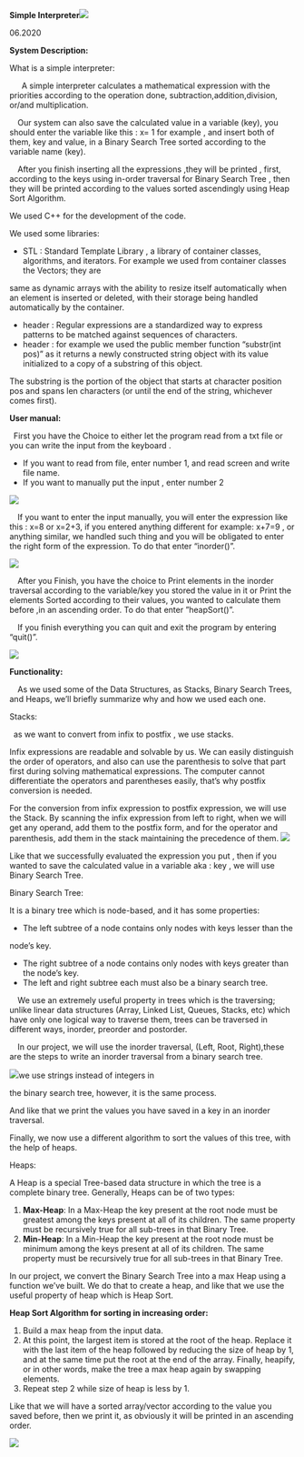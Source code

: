 
**Simple Interpreter![](Manual.002.png)**

06.2020

**System Description:**

What is a simple interpreter:

`   `A simple interpreter calculates a mathematical expression with the priorities according to the operation done, subtraction,addition,division, or/and multiplication.

`  `Our system can also save the calculated value in a variable (key), you should enter the variable like this : x= 1 for example , and insert both of them, key and value, in a Binary Search Tree sorted according to the variable name (key).

`  `After you finish inserting all the expressions ,they will be printed , first, according to the keys using in-order traversal for Binary Search Tree , then they will be printed according to the values sorted ascendingly using Heap Sort Algorithm.

We used C++ for the development of the code.

We used some libraries:

- STL : Standard Template Library , a library of container  classes, algorithms, and iterators. For example we used from container classes the Vectors; they are

same as dynamic arrays with the ability to resize itself automatically when an element is inserted or deleted, with their storage being handled automatically by the container.

- <regex> header : Regular expressions are a standardized way to express patterns to be matched against sequences of characters.
- <string>header : for example we used the public member function “substr(int pos)” as it returns a newly constructed string object with its value initialized to a copy of a substring of this object.

The substring is the portion of the object that starts at character position pos and spans len characters (or until the end of the string, whichever comes first).

**User manual:**

` `First you have the Choice to either let the program read from a txt file or you can write the input from the keyboard .

- If you want to read from file, enter number 1, and read screen and write file name.
- If you want to manually put the input , enter number 2

![](Manual.003.png)

`  `If you want to enter the input manually, you will enter the expression like this : x=8 or x=2+3, if you entered anything different for example: x+7=9 , or anything similar, we handled such thing and you will be obligated to enter the right form of the expression. To do that enter “inorder()”.

![](Manual.004.png)

`  `After you Finish, you have the choice to Print elements in the inorder traversal according to the variable/key you stored the value in it or Print the elements Sorted according to their values, you wanted to calculate them before ,in an ascending order. To do that enter ”heapSort()”.

`  `If you finish everything you can quit and exit the program by entering “quit()”.

![](Manual.005.png)

**Functionality:**

`  `As we used some of the Data Structures, as Stacks, Binary Search Trees, and Heaps, we’ll briefly summarize why and how we used each one.

Stacks:

` `as we want to convert from infix to postfix , we use stacks.

Infix expressions are readable and solvable by us. We can easily distinguish the order of operators, and also can use the parenthesis to solve that part first during solving mathematical expressions. The computer cannot differentiate the operators and parentheses easily, that’s why postfix conversion is needed. 

For the conversion from infix expression to postfix expression, we will use the Stack. By scanning the infix expression from left to right, when we will get any operand, add them to the postfix form, and for the operator and parenthesis, add them in the stack maintaining the precedence of them. ![](Manual.006.png)

Like that we successfully evaluated the expression you put , then if you wanted to save the calculated value in a variable aka : key , we will use Binary Search Tree. 

Binary Search Tree: 

It is a binary tree which is node-based, and it has some properties: 

- The left subtree of a node contains only nodes with keys lesser than the

node’s key.

- The right subtree of a node contains only nodes with keys greater than the node’s key.
- The left and right subtree each must also be a binary search tree.

`  `We use an extremely useful property in trees which is the traversing; unlike linear data structures (Array, Linked List, Queues, Stacks, etc) which have only one logical way to traverse them, trees can be traversed in different ways, inorder, preorder and postorder.

`  `In our project, we will use the inorder traversal, (Left, Root, Right),these are the steps to write an inorder traversal from a binary search tree.

![](Manual.007.png)we use strings instead of integers in 

the binary search tree, however, it is the same process. 

And like that we print the values you have saved in a key in an inorder traversal. 

Finally, we now use a different algorithm to sort the values of this tree, with the help of heaps. 

Heaps: 

A Heap is a special Tree-based data structure in which the tree is a complete binary tree. Generally, Heaps can be of two types:

1. **Max-Heap​**: In a Max-Heap the key present at the root node must be greatest among the keys present at all of its children. The same property must be recursively true for all sub-trees in that Binary Tree.
1. **Min-Heap​**: In a Min-Heap the key present at the root node must be minimum among the keys present at all of its children. The same property must be recursively true for all sub-trees in that Binary Tree.

In our project, we convert the Binary Search Tree into a max Heap using a function we’ve built. We do that to create a heap, and like that we use the useful property of heap which is Heap Sort.

**Heap Sort Algorithm for sorting in increasing order:**

1. Build a max heap from the input data.
1. At this point, the largest item is stored at the root of the heap. Replace it with the last item of the heap followed by reducing the size of heap by 1, and at the same time put the root at the end of the array. Finally, heapify, or in other words, make the tree a max heap again by swapping elements.
1. Repeat step 2 while size of heap is less by 1.

Like that we will have a sorted array/vector according to the value you saved before, then we print it, as obviously it will be printed in an ascending order.

![](Manual.008.png)
